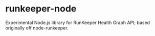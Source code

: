 runkeeper-node
==============

Experimental Node.js library for RunKeeper Health Graph API; based originally off  node-runkeeper.

